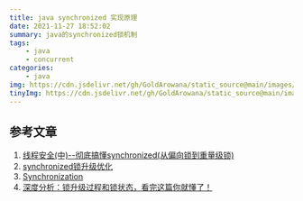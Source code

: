 ```yaml
---
title: java synchronized 实现原理
date: 2021-11-27 18:52:02
summary: java的synchronized锁机制
tags:
    - java
    - concurrent
categories:
    - java
img: https://cdn.jsdelivr.net/gh/GoldArowana/static_source@main/images/cover/co60-m.jpg
tinyImg: https://cdn.jsdelivr.net/gh/GoldArowana/static_source@main/images/tiny/cover/co60.jpg
---
```



## 参考文章
1. [线程安全(中)--彻底搞懂synchronized(从偏向锁到重量级锁)](https://www.cnblogs.com/kubidemanong/p/9520071.html)
2. [synchronized锁升级优化](https://zhuanlan.zhihu.com/p/92808298)
3. [Synchronization](https://wiki.openjdk.java.net/display/HotSpot/Synchronization)
4. [深度分析：锁升级过程和锁状态，看完这篇你就懂了！](https://segmentfault.com/a/1190000022904663)